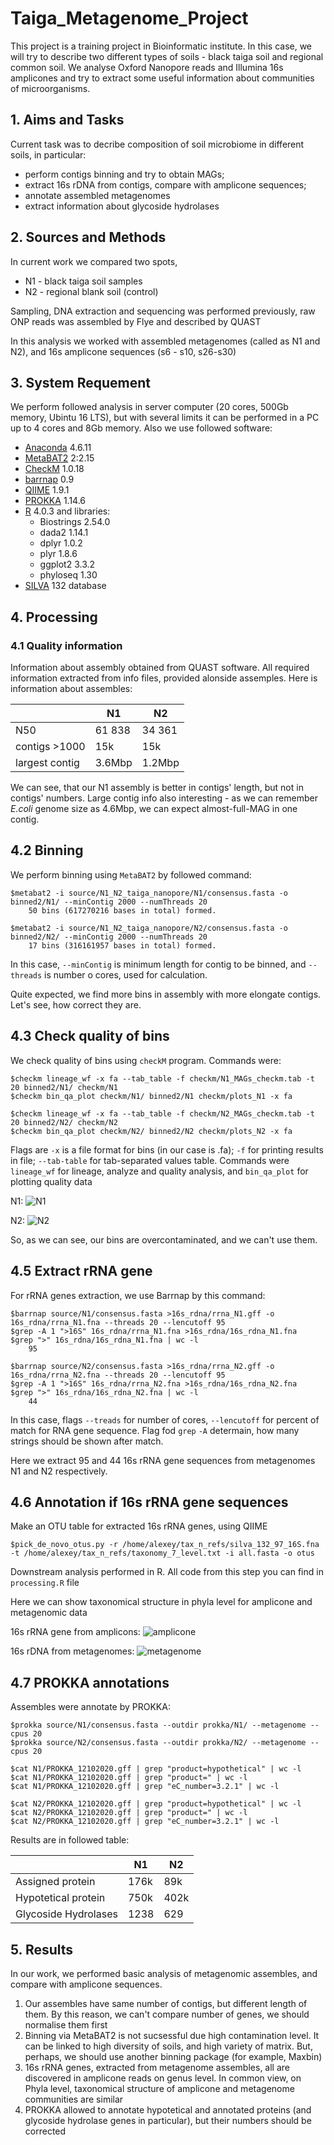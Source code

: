 # Taiga_Metagenome_Project

This project is a training project in Bioinformatic institute. In this case, we will try to describe two different types of soils - black taiga soil and regional common soil. We analyse Oxford Nanopore reads and Illumina 16s amplicones and try to extract some useful information about communities of microorganisms.

## 1. Aims and Tasks

Current task was to decribe composition of soil microbiome in different soils, in particular:

* perform contigs binning and try to obtain MAGs;
* extract 16s rDNA from contigs, compare with amplicone sequences;
* annotate assembled metagenomes
* extract information about glycoside hydrolases

## 2. Sources and Methods

In current work we compared two spots,

* N1 - black taiga soil samples
* N2 - regional blank soil (control)

Sampling, DNA extraction and sequencing was performed previously, raw ONP reads was assembled by Flye and described by QUAST

In this analysis we worked with assembled metagenomes (called as N1 and N2), and 16s amplicone sequences (s6 - s10, s26-s30)

## 3. System Requement

We perform followed analysis in server computer (20 cores, 500Gb memory, Ubintu 16 LTS), but with several limits it can be performed in a PC up to 4 cores and 8Gb memory. Also we use followed software:

* [Anaconda](https://www.anaconda.com/) 4.6.11
* [MetaBAT2](https://bitbucket.org/berkeleylab/metabat/src/master/) 2:2.15
* [CheckM](https://github.com/Ecogenomics/CheckM/wiki) 1.0.18
* [barrnap](https://github.com/tseemann/barrnap) 0.9
* [QIIME](http://qiime.org/) 1.9.1
* [PROKKA](https://github.com/tseemann/prokka) 1.14.6
* [R](https://www.r-project.org/) 4.0.3 and libraries:
    * Biostrings 2.54.0
    * dada2 1.14.1
    * dplyr 1.0.2
    * plyr 1.8.6
    * ggplot2 3.3.2
    * phyloseq 1.30
* [SILVA](https://www.arb-silva.de/) 132 database


## 4. Processing

### 4.1 Quality information

Information about assembly obtained from QUAST software. All required information extracted from info files, provided alonside assemples. Here is information about assembles:

|   | N1 | N2 |
|---|----|----|
|N50   | 61 838 | 34 361 |
|contigs >1000  |15k|15k|
|largest contig   | 3.6Mbp | 1.2Mbp|

We can see, that our N1 assembly is better in contigs' length, but not in contigs' numbers. Large contig info also interesting - as we can remember *E.coli* genome size as 4.6Mbp, we can expect almost-full-MAG in one contig.

## 4.2 Binning

We perform binning using `MetaBAT2` by followed command:

```
$metabat2 -i source/N1_N2_taiga_nanopore/N1/consensus.fasta -o binned2/N1/ --minContig 2000 --numThreads 20
    50 bins (617270216 bases in total) formed.

$metabat2 -i source/N1_N2_taiga_nanopore/N2/consensus.fasta -o binned2/N2/ --minContig 2000 --numThreads 20
    17 bins (316161957 bases in total) formed.
```

In this case, `--minContig` is minimum length for contig to be binned, and `--threads` is number o cores, used for calculation.

Quite expected, we find more bins in assembly with more elongate contigs. Let's see, how correct they are.

## 4.3 Check quality of bins

We check quality of bins using `checkM` program. Commands were:

```
$checkm lineage_wf -x fa --tab_table -f checkm/N1_MAGs_checkm.tab -t 20 binned2/N1/ checkm/N1
$checkm bin_qa_plot checkm/N1/ binned2/N1 checkm/plots_N1 -x fa

$checkm lineage_wf -x fa --tab_table -f checkm/N2_MAGs_checkm.tab -t 20 binned2/N2/ checkm/N2
$checkm bin_qa_plot checkm/N2/ binned2/N2 checkm/plots_N2 -x fa
```

Flags are `-x` is a file format for bins (in our case is .fa); `-f` for printing results in file; `--tab-table` for tab-separated values table. Commands were `lineage_wf` for lineage, analyze and quality analysis, and `bin_qa_plot` for plotting quality data

N1:
![N1](N1_bin_qa_plot.jpg)

N2:
![N2](N2_bin_qa_plot.jpg)

So, as we can see, our bins are overcontaminated, and we can't use them.


## 4.5 Extract rRNA gene

For rRNA genes extraction, we use Barrnap by this command:
```
$barrnap source/N1/consensus.fasta >16s_rdna/rrna_N1.gff -o 16s_rdna/rrna_N1.fna --threads 20 --lencutoff 95
$grep -A 1 ">16S" 16s_rdna/rrna_N1.fna >16s_rdna/16s_rdna_N1.fna
$grep ">" 16s_rdna/16s_rdna_N1.fna | wc -l
    95

$barrnap source/N2/consensus.fasta >16s_rdna/rrna_N2.gff -o 16s_rdna/rrna_N2.fna --threads 20 --lencutoff 95
$grep -A 1 ">16S" 16s_rdna/rrna_N2.fna >16s_rdna/16s_rdna_N2.fna
$grep ">" 16s_rdna/16s_rdna_N2.fna | wc -l
    44
```

In this case, flags `--treads` for number of cores, `--lencutoff` for percent of match for RNA gene sequence. Flag fod `grep` `-A` determain, how many strings should be shown after match.

Here we extract 95 and 44 16s rRNA gene sequences from metagenomes N1 and N2 respectively.

## 4.6 Annotation if 16s rRNA gene sequences

Make an OTU table for extracted 16s rRNA genes, using QIIME

```
$pick_de_novo_otus.py -r /home/alexey/tax_n_refs/silva_132_97_16S.fna -t /home/alexey/tax_n_refs/taxonomy_7_level.txt -i all.fasta -o otus
```
Downstream analysis performed in R. All code from this step you can find in `processing.R` file

Here we can show taxonomical structure in phyla level for amplicone and metagenomic data

16s rRNA gene from amplicons:
![amplicone](amplicons.jpg)

16s rDNA from metagenomes:
![metagenome](metagenome.jpg)

## 4.7 PROKKA annotations

Assembles were annotate by PROKKA:

```
$prokka source/N1/consensus.fasta --outdir prokka/N1/ --metagenome --cpus 20
$prokka source/N2/consensus.fasta --outdir prokka/N2/ --metagenome --cpus 20

$cat N1/PROKKA_12102020.gff | grep "product=hypothetical" | wc -l
$cat N1/PROKKA_12102020.gff | grep "product=" | wc -l
$cat N1/PROKKA_12102020.gff | grep "eC_number=3.2.1" | wc -l

$cat N2/PROKKA_12102020.gff | grep "product=hypothetical" | wc -l
$cat N2/PROKKA_12102020.gff | grep "product=" | wc -l
$cat N2/PROKKA_12102020.gff | grep "eC_number=3.2.1" | wc -l
```
Results are in followed table:

|   | N1 | N2 |
|---|----|----|
|Assigned protein   | 176k | 89k |
|Hypotetical protein  |750k | 402k|
| Glycoside Hydrolases | 1238 | 629 |

## 5. Results

In our work, we performed basic analysis of metagenomic assembles, and compare with amplicone sequences. 
1. Our assembles have same number of contigs, but different length of them. By this reason, we can't compare number of genes, we should normalise them first
2. Binning via MetaBAT2 is not sucsessful due high contamination level. It can be linked to high diversity of soils, and high variety of matrix. But, perhaps, we should use another binning package (for example, Maxbin)
3. 16s rRNA genes, extracted from metagenome assembles, all are discovered in amplicone reads on genus level. In common view, on Phyla level, taxonomical structure of amplicone and metagenome communities are similar
4. PROKKA allowed to annotate hypotetical and annotated proteins (and glycoside hydrolase genes in particular), but their numbers should be corrected










